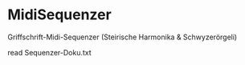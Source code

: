# MidiSequenzer
Griffschrift-Midi-Sequenzer (Steirische Harmonika &amp; Schwyzerörgeli)

read Sequenzer-Doku.txt
